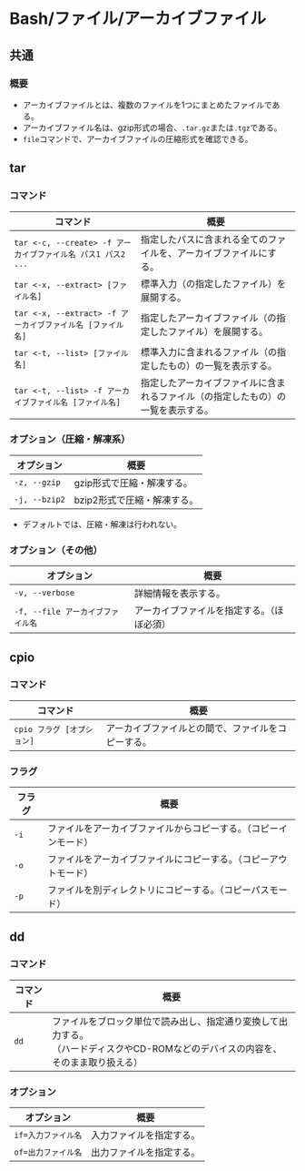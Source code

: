 # Bash/ファイル/アーカイブファイル

## 共通

### 概要

- アーカイブファイルとは、複数のファイルを1つにまとめたファイルである。
- アーカイブファイル名は、gzip形式の場合、`.tar.gz`または`.tgz`である。
- `file`コマンドで、アーカイブファイルの圧縮形式を確認できる。

## tar

### コマンド

| コマンド                                                     | 概要                                                         |
| ------------------------------------------------------------ | ------------------------------------------------------------ |
| `tar <-c, --create> -f アーカイブファイル名 パス1 パス2 ...` | 指定したパスに含まれる全てのファイルを、アーカイブファイルにする。 |
| `tar <-x, --extract> [ファイル名]`                           | 標準入力（の指定したファイル）を展開する。                   |
| `tar <-x, --extract> -f アーカイブファイル名 [ファイル名]`   | 指定したアーカイブファイル（の指定したファイル）を展開する。 |
| `tar <-t, --list> [ファイル名]`                              | 標準入力に含まれるファイル（の指定したもの）の一覧を表示する。 |
| `tar <-t, --list> -f アーカイブファイル名 [ファイル名]`      | 指定したアーカイブファイルに含まれるファイル（の指定したもの）の一覧を表示する。 |

### オプション（圧縮・解凍系）

| オプション    | 概要                        |
| ------------- | --------------------------- |
| `-z, --gzip`  | gzip形式で圧縮・解凍する。  |
| `-j, --bzip2` | bzip2形式で圧縮・解凍する。 |

- デフォルトでは、圧縮・解凍は行われない。

### オプション（その他）

| オプション                        | 概要                                       |
| --------------------------------- | ------------------------------------------ |
| `-v, --verbose`                   | 詳細情報を表示する。                       |
| `-f, --file アーカイブファイル名` | アーカイブファイルを指定する。（ほぼ必須） |

## cpio

### コマンド

|コマンド|概要|
|---|---|
|`cpio フラグ [オプション]`|アーカイブファイルとの間で、ファイルをコピーする。|

### フラグ

| フラグ | 概要                                                         |
| ------ | ------------------------------------------------------------ |
| `-i`   | ファイルをアーカイブファイルからコピーする。（コピーインモード） |
| `-o`   | ファイルをアーカイブファイルにコピーする。（コピーアウトモード） |
| `-p`   | ファイルを別ディレクトリにコピーする。（コピーパスモード）   |

## dd

### コマンド

| コマンド | 概要                                                         |
| -------- | ------------------------------------------------------------ |
| `dd`     | ファイルをブロック単位で読み出し、指定通り変換して出力する。<br/>（ハードディスクやCD-ROMなどのデバイスの内容を、そのまま取り扱える） |

### オプション

| オプション          | 概要                     |
| ------------------- | ------------------------ |
| `if=入力ファイル名` | 入力ファイルを指定する。 |
| `of=出力ファイル名` | 出力ファイルを指定する。 |
